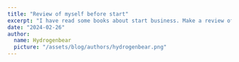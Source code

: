 ```yaml
---
title: "Review of myself before start"
excerpt: "I have read some books about start business. Make a review of myself now."
date: "2024-02-26"
author:
  name: Hydrogenbear
  picture: "/assets/blog/authors/hydrogenbear.png"
---
```


